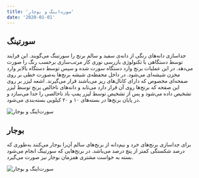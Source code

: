 ```yaml
---
title: 'سورت‌اینگ و بوجار'
date: '2020-01-01'
---
```


## سورتینگ

جداسازی دانه‌های رنگی از دانه‌‌‌‌ی سفید و سالم برنج را سورتینگ می‌گویند. این فرایند توسط دستگاهی با تکنولوژی بازرسی نوری کار مرتب‌سازی برحسب رنگ را صورت می‌دهد. در این عملیات برنج وارد دستگاه سورت شده و سپس توسط دستگاه بالابر وارد مخزن شیشه‌ای می‌شود. در داخل محفظه‌ی شیشه برنج‌ها به‌صورت خطی بر روی صفحه‌ای مخصوص که دارای کانال‌های ریز می‌باشند قرار می‌گیرند. اشعه لیزر بر روی این صفحه که برنج‌ها روی آن قرار دارد می‌تابد و دانه‌های ناخالص برنج توسط لیزر تشخیص داده می‌شود و پس از تشخیص توسط لیزر پمپ باد ناخالصی را جدا می‌سازد و در پایان برنج‌ها در بسته‌های ۱۰ و ۲۰ کیلویی بسته‌بندی می‌شود.

![سورت‌اینگ و بوجار](https://drive.google.com/uc?export=download&id=184yw5riBXVkg_5I5Uk5D479FAu4W6ohp)

## بوجار

برای جداسازی برنج‌های خرد و نیم‌دانه از برنج‌های سالم آن‌را بوجار می‌کنند به‌طوری که درصد شکستگی کمتر از پنچ درصد می‌باشد. در برنج‌هایی که سورتینگ انجام می‌شود بسته به خواست مشتری همزمان بوجار نیز صورت می‌گیرد.

![سورت‌اینگ و بوجار](https://drive.google.com/uc?export=download&id=1-Y2ttCLOq2FAPddMRTv7I4WC9Z1fEAm6)
